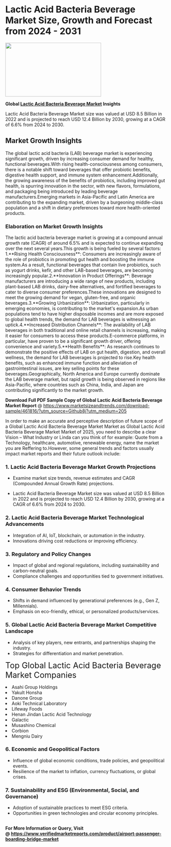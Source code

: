 <H1>Lactic Acid Bacteria Beverage Market Size, Growth and Forecast from 2024 - 2031</H1><img class="aligncenter size-medium wp-image-584254" src="https://thirdeyenews.in/wp-content/uploads/2024/09/Global-Market-Research-300x168.jpeg" alt="" width="300" height="168" /><p><strong>Global&nbsp;<a href="https://www.marketsizeandtrends.com/download-sample/461816/?utm_source=Github8j?utm_medium=205">Lactic Acid Bacteria Beverage Market</a> Insights</strong></p><p>Lactic Acid Bacteria Beverage Market size was valued at USD 8.5 Billion in 2022 and is projected to reach USD 12.4 Billion by 2030, growing at a CAGR of 6.6% from 2024 to 2030.</p><p><h2>Market Growth Insights</h2> The global lactic acid bacteria (LAB) beverage market is experiencing significant growth, driven by increasing consumer demand for healthy, functional beverages.With rising health-consciousness among consumers, there is a notable shift toward beverages that offer probiotic benefits, digestive health support, and immune system enhancement.Additionally, the growing awareness of the benefits of probiotics, including improved gut health, is spurring innovation in the sector, with new flavors, formulations, and packaging being introduced by leading beverage manufacturers.Emerging markets in Asia-Pacific and Latin America are contributing to the expanding market, driven by a burgeoning middle-class population and a shift in dietary preferences toward more health-oriented products. <h3>Elaboration on Market Growth Insights</h3> The lactic acid bacteria beverage market is growing at a compound annual growth rate (CAGR) of around 6.5% and is expected to continue expanding over the next several years.This growth is being fueled by several factors: 1.**Rising Health Consciousness**: Consumers are increasingly aware of the role of probiotics in promoting gut health and boosting the immune system.As a result, functional beverages that contain live probiotics, such as yogurt drinks, kefir, and other LAB-based beverages, are becoming increasingly popular.2.**Innovation in Product Offerings**: Beverage manufacturers are introducing a wide range of new products, including plant-based LAB drinks, dairy-free alternatives, and fortified beverages to cater to diverse consumer preferences.These innovations are designed to meet the growing demand for vegan, gluten-free, and organic beverages.3.**Growing Urbanization**: Urbanization, particularly in emerging economies, is contributing to the market's expansion.As urban populations tend to have higher disposable incomes and are more exposed to global health trends, the demand for LAB beverages is witnessing an uptick.4.**Increased Distribution Channels**: The availability of LAB beverages in both traditional and online retail channels is increasing, making it easier for consumers to access these products.E-commerce platforms, in particular, have proven to be a significant growth driver, offering convenience and variety.5.**Health Benefits**: As research continues to demonstrate the positive effects of LAB on gut health, digestion, and overall wellness, the demand for LAB beverages is projected to rise.Key health benefits, such as enhanced immune function and alleviation of gastrointestinal issues, are key selling points for these beverages.Geographically, North America and Europe currently dominate the LAB beverage market, but rapid growth is being observed in regions like Asia-Pacific, where countries such as China, India, and Japan are contributing significantly to the market growth.</p><p><span class=""><strong>Download Full PDF Sample Copy of Global Lactic Acid Bacteria Beverage Market Report</strong> @ <a href="https://www.marketsizeandtrends.com/download-sample/461816/?utm_source=Github8j?utm_medium=205" target="_blank">https://www.marketsizeandtrends.com/download-sample/461816/?utm_source=Github8j?utm_medium=205</a></span></p><p>In order to make an accurate and perceptive description of future scope of a Global&nbsp;Lactic Acid Bacteria Beverage Market Market as Global&nbsp;Lactic Acid Bacteria Beverage Market Market of 2025, you need to describe a clear Vision &ndash; What Industry or Linda can you think of for example: Quote from a Technology, healthcare, automotive, renewable energy, name the market you are Reffering to.However, some general trends and factors usually impact market reports and their future outlook include:</p><h3>1.&nbsp;<strong>Lactic Acid Bacteria Beverage Market Growth Projections</strong></h3><ul><li>Examine market size trends, revenue estimates and CAGR (Compounded Annual Growth Rate) projections.</li><li><p>Lactic Acid Bacteria Beverage Market size was valued at USD 8.5 Billion in 2022 and is projected to reach USD 12.4 Billion by 2030, growing at a CAGR of 6.6% from 2024 to 2030.</p></li></ul><h3>2.&nbsp;<strong>Lactic Acid Bacteria Beverage Market Technological Advancements</strong></h3><ul><li>Integration of AI, IoT, blockchain, or automation in the industry.</li><li>Innovations driving cost reductions or improving efficiency.</li></ul><h3>3.&nbsp;<strong>Regulatory and Policy Changes</strong></h3><ul><li>Impact of global and regional regulations, including sustainability and carbon-neutral goals.</li><li>Compliance challenges and opportunities tied to government initiatives.</li></ul><h3>4.&nbsp;<strong>Consumer Behavior Trends</strong></h3><ul><li>Shifts in demand influenced by generational preferences (e.g., Gen Z, Millennials).</li><li>Emphasis on eco-friendly, ethical, or personalized products/services.</li></ul><h3>5.&nbsp;<strong>Global Lactic Acid Bacteria Beverage Market Competitive Landscape</strong></h3><ul><li>Analysis of key players, new entrants, and partnerships shaping the industry.</li><li>Strategies for differentiation and market penetration.</li></ul><p data-pm-slice="1 1 []"><span style="color: inherit; font-family: inherit; font-size: 25px;">Top Global Lactic Acid Bacteria Beverage Market Companies</span></p><div class="" data-test-id=""><p><li>Asahi Group Holdings</li><li> Yakult Honsha</li><li> Danone Group</li><li> Aoki Technical Laboratory</li><li> Lifeway Foods</li><li> Henan Jindan Lactic Acid Technology</li><li> Galactic</li><li> Musashino Chemical</li><li> Corbion</li><li> Mengniu Dairy</li></p></div><h3>6.&nbsp;<strong>Economic and Geopolitical Factors</strong></h3><ul><li>Influence of global economic conditions, trade policies, and geopolitical events.</li><li>Resilience of the market to inflation, currency fluctuations, or global crises.</li></ul><h3>7.&nbsp;<strong>Sustainability and ESG (Environmental, Social, and Governance)</strong></h3><ul><li>Adoption of sustainable practices to meet ESG criteria.</li><li>Opportunities in green technologies and circular economy principles.</li></ul><h2><strong style="font-size: 14px;">For More Information or Query, Visit @&nbsp;</strong><a style="background-color: #ffffff; font-size: 14px;" href="https://www.marketsizeandtrends.com/report/lactic-acid-bacteria-beverage-market/" target="_blank">https://www.verifiedmarketreports.com/product/airport-passenger-boarding-bridge-market</a></h2>